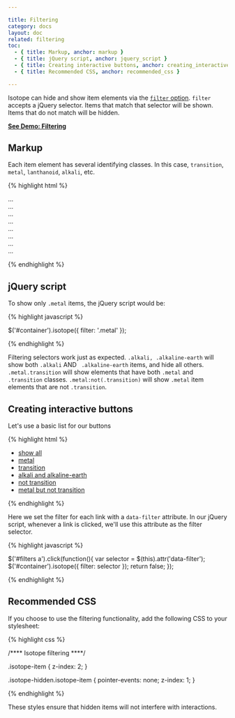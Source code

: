 ```yaml
---

title: Filtering
category: docs
layout: doc
related: filtering
toc:
  - { title: Markup, anchor: markup }
  - { title: jQuery script, anchor: jquery_script }
  - { title: Creating interactive buttons, anchor: creating_interactive_buttons }
  - { title: Recommended CSS, anchor: recommended_css }

---
```


Isotope can hide and show item elements via the [`filter` option](options.html#filter). `filter` accepts a jQuery selector. Items that match that selector will be shown. Items that do not match will be hidden.

[**See Demo: Filtering**](../demos/filtering.html)

## Markup

Each item element has several identifying classes. In this case, `transition`, `metal`, `lanthanoid`, `alkali`, etc.

{% highlight html %}

<div id="container">
  <div class="element transition metal">...</div>
  <div class="element post-transition metal">...</div>
  <div class="element alkali metal">...</div>
  <div class="element transition metal">...</div>
  <div class="element lanthanoid metal inner-transition">...</div> 
  <div class="element halogen nonmetal">...</div> 
  <div class="element alkaline-earth metal">...</div>
  ...
</div>

{% endhighlight %}

## jQuery script

To show only `.metal` items, the jQuery script would be:

{% highlight javascript %}

$('#container').isotope({ filter: '.metal' });

{% endhighlight %}

Filtering selectors work just as expected. `.alkali, .alkaline-earth` will show both `.alkali` AND ` .alkaline-earth` items, and hide all others. `.metal.transition` will show elements that have both `.metal` and `.transition` classes.  `.metal:not(.transition)` will show `.metal` item elements that are not `.transition`.

## Creating interactive buttons

Let's use a basic list for our buttons

{% highlight html %}

<ul id="filters">
  <li><a href="#" data-filter="*">show all</a></li>
  <li><a href="#" data-filter=".metal">metal</a></li>
  <li><a href="#" data-filter=".transition">transition</a></li>
  <li><a href="#" data-filter=".alkali, .alkaline-earth">alkali and alkaline-earth</a></li>
  <li><a href="#" data-filter=":not(.transition)">not transition</a></li>
  <li><a href="#" data-filter=".metal:not(.transition)">metal but not transition</a></li>
</ul>

{% endhighlight %}

Here we set the filter for each link with a `data-filter` attribute. In our jQuery script, whenever a link is clicked, we'll use this attribute as the filter selector.

{% highlight javascript %}

$('#filters a').click(function(){
  var selector = $(this).attr('data-filter');
  $('#container').isotope({ filter: selector });
  return false;
});

{% endhighlight %}

## Recommended CSS

If you choose to use the filtering functionality, add the following CSS to your stylesheet:

{% highlight css %}

/**** Isotope filtering ****/

.isotope-item {
  z-index: 2;
}

.isotope-hidden.isotope-item {
  pointer-events: none;
  z-index: 1;
}

{% endhighlight %}

These styles ensure that hidden items will not interfere with interactions.
